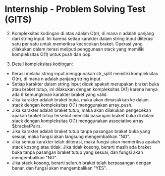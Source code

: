 # Internship - Problem Solving Test (GITS)
2. Kompleksitas kodingan di atas adalah O(n), di mana n adalah panjang dari string input. Ini karena setiap karakter dalam string input diiterasi satu per satu untuk memeriksa kecocokan braket. Operasi yang dilakukan dalam iterasi meliputi penggunaan stack yang memiliki kompleksitas O(1) untuk push dan pop.
   
3. Detail kompleksitas kodingan:
- Iterasi melalui string input menggunakan str_split memiliki kompleksitas O(n), di mana n adalah panjang string input.
- Setiap karakter dalam string input dicek apakah merupakan braket buka atau braket tutup, ini dilakukan dengan kompleksitas O(1) karena hanya ada 6 kemungkinan karakter braket yang valid.
- Jika karakter adalah braket buka, maka akan dimasukkan ke dalam stack dengan kompleksitas O(1) menggunakan array_push.
- Jika karakter adalah braket tutup, maka akan dilakukan pengecekan apakah braket tutup tersebut memiliki pasangan braket buka di dalam stack dengan kompleksitas O(1) menggunakan associative array $bracketPairs.
- Jika karakter adalah braket tutup tanpa pasangan braket buka yang sesuai, maka fungsi akan langsung mengembalikan "NO".
- Jika semua karakter telah diiterasi, maka fungsi akan memeriksa apakah stack kosong atau tidak. Jika tidak kosong, berarti masih ada braket buka tanpa pasangan braket tutup yang sesuai, dan fungsi akan mengembalikan "NO".
- Jika stack kosong, berarti seluruh braket telah berpasangan dengan benar, dan fungsi akan mengembalikan "YES".
